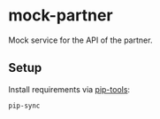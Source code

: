 # mock-partner

Mock service for the API of the partner.

## Setup

Install requirements via [pip-tools][pip-tools]:

```text
pip-sync
```

[pip-tools]: https://pypi.org/project/pip-tools/
